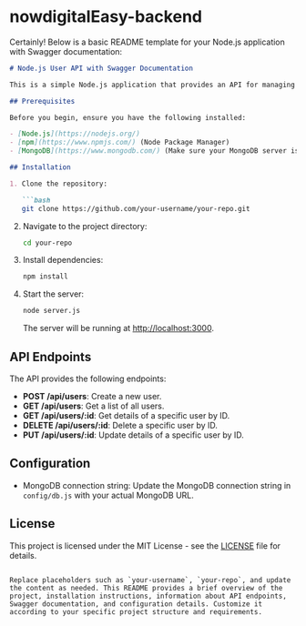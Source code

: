 # nowdigitalEasy-backend
Certainly! Below is a basic README template for your Node.js application with Swagger documentation:

```markdown
# Node.js User API with Swagger Documentation

This is a simple Node.js application that provides an API for managing users. The API includes basic CRUD operations (Create, Read, Update, Delete) for user data, and the documentation is powered by Swagger.

## Prerequisites

Before you begin, ensure you have the following installed:

- [Node.js](https://nodejs.org/)
- [npm](https://www.npmjs.com/) (Node Package Manager)
- [MongoDB](https://www.mongodb.com/) (Make sure your MongoDB server is up and running)

## Installation

1. Clone the repository:

   ```bash
   git clone https://github.com/your-username/your-repo.git
   ```

2. Navigate to the project directory:

   ```bash
   cd your-repo
   ```

3. Install dependencies:

   ```bash
   npm install
   ```

4. Start the server:

   ```bash
   node server.js
   ```

   The server will be running at [http://localhost:3000](http://localhost:3000).

## API Endpoints

The API provides the following endpoints:

- **POST /api/users**: Create a new user.
- **GET /api/users**: Get a list of all users.
- **GET /api/users/:id**: Get details of a specific user by ID.
- **DELETE /api/users/:id**: Delete a specific user by ID.
- **PUT /api/users/:id**: Update details of a specific user by ID.


## Configuration

- MongoDB connection string: Update the MongoDB connection string in `config/db.js` with your actual MongoDB URL.

## License

This project is licensed under the MIT License - see the [LICENSE](LICENSE) file for details.
```

Replace placeholders such as `your-username`, `your-repo`, and update the content as needed. This README provides a brief overview of the project, installation instructions, information about API endpoints, Swagger documentation, and configuration details. Customize it according to your specific project structure and requirements.
